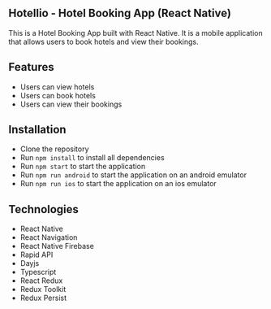 ## Hotellio - Hotel Booking App (React Native)

This is a Hotel Booking App built with React Native. It is a mobile application that allows users to book hotels and view their bookings.

## Features

- Users can view hotels
- Users can book hotels
- Users can view their bookings


## Installation

- Clone the repository
- Run `npm install` to install all dependencies
- Run `npm start` to start the application
- Run `npm run android` to start the application on an android emulator
- Run `npm run ios` to start the application on an ios emulator

## Technologies

- React Native
- React Navigation
- React Native Firebase
- Rapid API
- Dayjs
- Typescript
- React Redux
- Redux Toolkit
- Redux Persist

